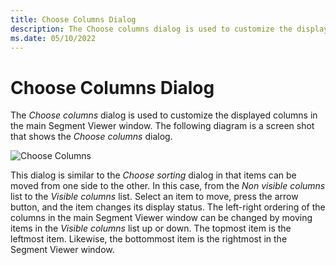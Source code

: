 ```yaml
---
title: Choose Columns Dialog
description: The Choose columns dialog is used to customize the displayed columns in the main Segment Viewer window. 
ms.date: 05/10/2022
---
```


# Choose Columns Dialog

The *Choose columns* dialog is used to customize the displayed columns in the main Segment Viewer window. The following diagram is a screen shot that shows the *Choose columns* dialog.

![Choose Columns](/Images/choose-columns-dialog.png)

This dialog is similar to the *Choose sorting* dialog in that items can be moved from one side to the other. In this case, from the *Non visible columns* list to the *Visible columns* list. Select an item to move, press the arrow button, and the item changes its display status. The left-right ordering of the columns in the main Segment Viewer window can be changed by moving items in the *Visible columns* list up or down. The topmost item is the leftmost item. Likewise, the bottommost item is the rightmost in the Segment Viewer window. 